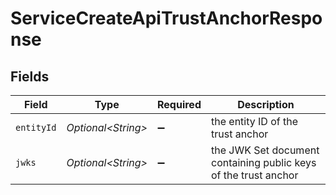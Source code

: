 # ServiceCreateApiTrustAnchorResponse


## Fields

| Field                                                            | Type                                                             | Required                                                         | Description                                                      |
| ---------------------------------------------------------------- | ---------------------------------------------------------------- | ---------------------------------------------------------------- | ---------------------------------------------------------------- |
| `entityId`                                                       | *Optional\<String>*                                              | :heavy_minus_sign:                                               | the entity ID of the trust anchor<br/>                           |
| `jwks`                                                           | *Optional\<String>*                                              | :heavy_minus_sign:                                               | the JWK Set document containing public keys of the trust anchor<br/> |